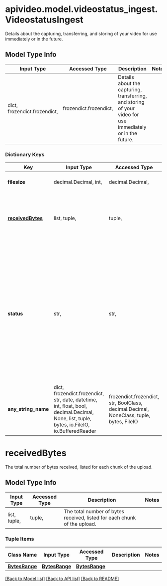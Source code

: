 # apivideo.model.videostatus_ingest.VideostatusIngest

Details about the capturing, transferring, and storing of your video for use immediately or in the future.

## Model Type Info
Input Type | Accessed Type | Description | Notes
------------ | ------------- | ------------- | -------------
dict, frozendict.frozendict,  | frozendict.frozendict,  | Details about the capturing, transferring, and storing of your video for use immediately or in the future. | 

### Dictionary Keys
Key | Input Type | Accessed Type | Description | Notes
------------ | ------------- | ------------- | ------------- | -------------
**filesize** | decimal.Decimal, int,  | decimal.Decimal,  | The size of your file in bytes. | [optional] 
**[receivedBytes](#receivedBytes)** | list, tuple,  | tuple,  | The total number of bytes received, listed for each chunk of the upload. | [optional] 
**status** | str,  | str,  | There are three possible ingest statuses. missing - you are missing information required to ingest the video. uploading - the video is in the process of being uploaded. uploaded - the video is ready for use. | [optional] must be one of ["missing", "uploading", "uploaded", ] 
**any_string_name** | dict, frozendict.frozendict, str, date, datetime, int, float, bool, decimal.Decimal, None, list, tuple, bytes, io.FileIO, io.BufferedReader | frozendict.frozendict, str, BoolClass, decimal.Decimal, NoneClass, tuple, bytes, FileIO | any string name can be used but the value must be the correct type | [optional]

# receivedBytes

The total number of bytes received, listed for each chunk of the upload.

## Model Type Info
Input Type | Accessed Type | Description | Notes
------------ | ------------- | ------------- | -------------
list, tuple,  | tuple,  | The total number of bytes received, listed for each chunk of the upload. | 

### Tuple Items
Class Name | Input Type | Accessed Type | Description | Notes
------------- | ------------- | ------------- | ------------- | -------------
[**BytesRange**](BytesRange.md) | [**BytesRange**](BytesRange.md) | [**BytesRange**](BytesRange.md) |  | 

[[Back to Model list]](../../README.md#documentation-for-models) [[Back to API list]](../../README.md#documentation-for-api-endpoints) [[Back to README]](../../README.md)

